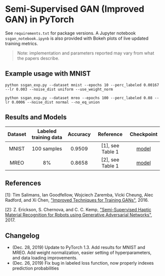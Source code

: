 # Semi-Supervised GAN (Improved GAN) in PyTorch

See `requirements.txt` for package versions. A Jupyter notebook `ssgan_notebook.ipynb` is also provided with Bokeh plots of live updated training metrics.

> Note: implementation and parameters reported may vary from what the papers describe. 

## Example usage with MNIST

```
python ssgan_exp.py --dataset mnist --epochs 10 --perc_labeled 0.00167 --lr 0.003 --noise_dist uniform --use_weight_norm

python ssgan_exp.py --dataset mreo --epochs 100 --perc_labeled 0.08 --lr 0.0006 --noise_dist normal --no_eq_union
```

## Results and Models

| Dataset | Labeled training data | Accuracy | Reference    | Checkpoint |
| :-----: | :------------: | :------: | :----------: | :--------: |
| MNIST   | 100 samples    | 0.9509   | [1], see Table 1 | [model](checkpoints/e10_ckpt_ssgan_mnist_perclabeled0,00167_noisesize100_noiseuniform_lr0,003_featmatch1_weightnorm1_gfaNone_equnion1_seed1000.pth) |
| MREO    | 8%             | 0.8658   | [2], see Table 1 | [model](checkpoints/e100_ckpt_ssgan_mreo_perclabeled0,08_noisesize100_noisenormal_lr0,0006_featmatch1_weightnorm0_gfaNone_equnion0_seed1000.pth) |

## References
[1]: Tim Salimans, Ian Goodfellow, Wojciech Zaremba, Vicki Cheung, Alec Radford, and Xi Chen, ["Improved Techniques for Training GANs"](https://arxiv.org/abs/1606.03498), 2016.

[2]: Z. Erickson, S. Chernova, and C. C. Kemp, ["Semi-Supervised Haptic Material Recognition for Robots using Generative Adversarial Networks"](https://arxiv.org/abs/1707.02796), 2017.

## Changelog
- (Dec. 28, 2019) Update to PyTorch 1.3. Add results for MNIST and MREO. Add weight normalization, easier setting of hyperparameters, and data loading improvements. 
- (Dec. 26, 2019) Fix bug in labeled loss function, now properly indexes prediction probabilities
